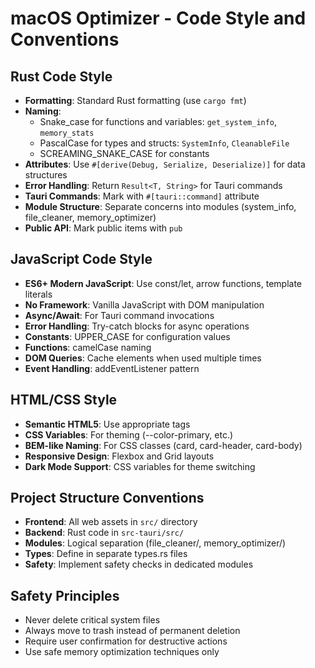 # macOS Optimizer - Code Style and Conventions

## Rust Code Style
- **Formatting**: Standard Rust formatting (use `cargo fmt`)
- **Naming**:
  - Snake_case for functions and variables: `get_system_info`, `memory_stats`
  - PascalCase for types and structs: `SystemInfo`, `CleanableFile`
  - SCREAMING_SNAKE_CASE for constants
- **Attributes**: Use `#[derive(Debug, Serialize, Deserialize)]` for data structures
- **Error Handling**: Return `Result<T, String>` for Tauri commands
- **Tauri Commands**: Mark with `#[tauri::command]` attribute
- **Module Structure**: Separate concerns into modules (system_info, file_cleaner, memory_optimizer)
- **Public API**: Mark public items with `pub`

## JavaScript Code Style
- **ES6+ Modern JavaScript**: Use const/let, arrow functions, template literals
- **No Framework**: Vanilla JavaScript with DOM manipulation
- **Async/Await**: For Tauri command invocations
- **Error Handling**: Try-catch blocks for async operations
- **Constants**: UPPER_CASE for configuration values
- **Functions**: camelCase naming
- **DOM Queries**: Cache elements when used multiple times
- **Event Handling**: addEventListener pattern

## HTML/CSS Style
- **Semantic HTML5**: Use appropriate tags
- **CSS Variables**: For theming (--color-primary, etc.)
- **BEM-like Naming**: For CSS classes (card, card-header, card-body)
- **Responsive Design**: Flexbox and Grid layouts
- **Dark Mode Support**: CSS variables for theme switching

## Project Structure Conventions
- **Frontend**: All web assets in `src/` directory
- **Backend**: Rust code in `src-tauri/src/`
- **Modules**: Logical separation (file_cleaner/, memory_optimizer/)
- **Types**: Define in separate types.rs files
- **Safety**: Implement safety checks in dedicated modules

## Safety Principles
- Never delete critical system files
- Always move to trash instead of permanent deletion
- Require user confirmation for destructive actions
- Use safe memory optimization techniques only